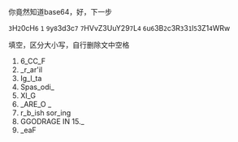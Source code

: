 你竟然知道base64，好，下一步

`3`H`2`0cH`6` `1` `9`y`8`3d3c`7` `7`HVvZ3UuY29`7`L`4` `6`u`6`3B`2`c3R`3`3`1`l`5`3Z1`4`WRw

填空，区分大小写，自行删除文中空格
1. 6_CC_F
2. _r_ar'il
3. Ig_l_ta
4. Spas_odi_
5. XI_G
6. _ARE_O _
7. r_b_ish sor_ing
8. GGODRAGE IN 15._
9. _eaF
